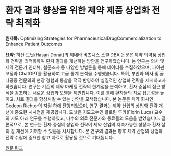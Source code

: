# 환자 결과 향상을 위한 제약 제품 상업화 전략 최적화

**원제목:** Optimizing Strategies for PharmaceuticalDrugCommercialization to Enhance Patient Outcomes

**요약:** 하산 도낫(Hasan Donat)의 제네바 비즈니스 스쿨 DBA 논문은 제약 의약품 상업화 전략을 최적화하여 환자 결과를 개선하는 방안을 연구하였습니다.  본 연구는 의사 및 제약 전문가 인터뷰, 설문조사 등 다양한 방법론을 통해 데이터를 수집하였으며, 파이썬 코딩과 ChatGPT를 활용하여 고급 통계 분석을 수행했습니다.  특히, 부인과 의사 및 골다공증 전문의의 현장 경험과 통찰을 적극 반영하여 실질적인 상업화 전략을 제시하고자 하였습니다.  연구는 기존의 제약 마케팅 전략의 한계점을 분석하고, 환자 중심의 접근 방식을 강조하는 새로운 상업화 모델을 제안합니다.  이를 통해 환자들의 치료 접근성을 높이고, 치료 결과를 향상시킬 수 있는 방안을 모색했습니다.  본 논문은 제약 회사인 Gedeon Richter의 지원 하에 진행되었으며,  연구 결과는 제약 산업의 상업화 전략 개선에 중요한 시사점을 제공합니다.  도낫은  지도교수인 플로린 루카(Florin Luca) 교수의 지도 아래 연구를 수행하였고, 다수의 의료 전문가와 동료들의 도움을 받았습니다.  결론적으로, 본 연구는 환자 중심의 상업화 전략이 제약 산업의 지속가능한 성장과 환자 삶의 질 개선에 기여할 수 있음을 시사합니다.  본 연구의 결과는 향후 제약 산업의 상업화 전략 수립에 중요한 참고 자료로 활용될 것으로 기대됩니다.

[원문 링크](https://gbsge.com/wp-content/uploads/Hasan-Donat-DBA-Thesis.pdf)
